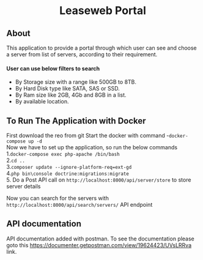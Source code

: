 <h1 align="center">Leaseweb Portal</h1>


## About 
This application to provide a portal through which user can see and choose a server from list of servers, according to their requirement.

#### User can use below filters to search
- By Storage size with a range like 500GB to 8TB.
- By Hard Disk type like SATA, SAS or SSD.
- By Ram size like 2GB, 4Gb and 8GB in a list.
- By available location.




## To Run The Application with Docker
First download the reo from git 
Start the docker with command -`docker-compose up -d`     
Now we have to set up the application, so run the below commands   
1.`docker-compose exec php-apache /bin/bash `   
2.`cd ..`     
3.`composer update --ignore-platform-req=ext-gd`  
4.`php bin\console doctrine:migrations:migrate`  
5. Do a Post API call on `http://localhost:8000/api/server/store` to store server details


Now you can search for the servers with `http://localhost:8000/api/search/servers/` API endpoint 

## API documentation

API documentation added with postman. To see the documentation please goto this https://documenter.getpostman.com/view/19624423/UVsLRRva   link.






